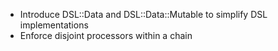 * Introduce DSL::Data and DSL::Data::Mutable to simplify DSL implementations
* Enforce disjoint processors within a chain
